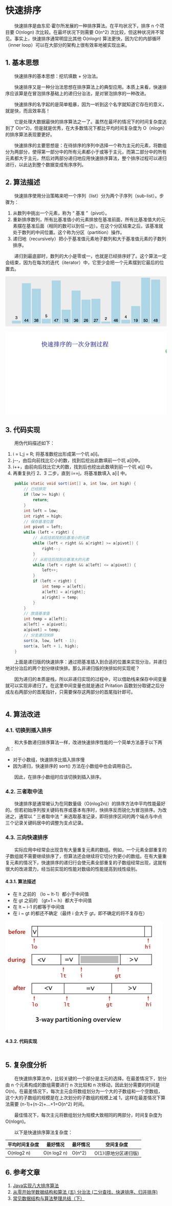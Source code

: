 #  快速排序

　　快速排序是由东尼·霍尔所发展的一种排序算法。在平均状况下，排序 n 个项目要 O(nlogn) 次比较。在最坏状况下则需要 O(n^2) 次比较，但这种状况并不常见。事实上，快速排序通常明显比其他 O(nlogn) 算法更快，因为它的内部循环（inner loop）可以在大部分的架构上很有效率地被实现出来。

## 1. 基本思想

　　快速排序的基本思想：挖坑填数 + 分治法。

　　快速排序又是一种分治法思想在排序算法上的典型应用。本质上来看，快速排序应该算是在冒泡排序基础上的递归分治法，是对冒泡排序的一种改进。

　　快速排序的名字起的是简单粗暴，因为一听到这个名字就知道它存在的意义，就是快，而且效率高！

　　它是处理大数据最快的排序算法之一了。虽然在最坏的情况下的时间复杂度达到了 O(n^2)，但是就是优秀，在大多数情况下都比平均时间复杂度为 O（nlogn）的排序算法表现要更好。

　　快速排序的主要思想是：在待排序的序列中选择一个称为主元的元素，将数组分为两部分，使得第一部分中的所有元素都小于或等于主元，而第二部分中的所有元素都大于主元，然后对两部分递归地应用快速排序算法，整个排序过程可以递归进行，以此达到整个数据变成有序序列。

## 2. 算法描述

　　快速排序使用分治策略来吧一个序列（list）分为两个子序列（sub-list）。步骤为：

1. 从数列中挑出一个元素，称为 “ 基准 ”（pivot）。
2. 重新排序数列，所有比基准值小的元素排放在基准前面，所有比基准值大的元素摆在基准后面（相同的数可以到任一边）。在这个分区结束之后，该基准就处于数列的中间位置。这个称为分区（partition）操作。
3. 递归地（recursively）把小于基准值元素地子数列和大于基准值元素的子数列排序。

　　递归到最底部时，数列的大小是零或一，也就是已经排序好了。这个算法一定会结束，因为在每次的迭代（iterator）中，它至少会把一个元素摆到它最后的位置去。

![](image/quick-sort.gif)

![](image/快排.gif)

## 3. 代码实现

　　用伪代码描述如下：

1. i = L;j = R; 将基准数挖出形成第一个坑 a[i]。
2. j--，由后向前找比它小的数，找到后挖出此数填前一个坑 a[i]中。
3. i++，由前向后找比它大的数，找到后也挖出此数填到前一个坑 a[j] 中。
4. 再重复执行 2、3 二步，直到 i==j，将基准数填入 a[i] 中。

```java
    public static void sort(int[] a, int low, int high) {
        // 已经排完
        if (low >= high) {
            return;
        }
        int left = low;
        int right = high;
        // 保存基准位置
        int pivot = left;
        while (left < right) {
            // 从后往前找到比基准小的元素
            while (left < right && a[right] >= a[pivot]) {
                right--;
            }
            // 从前往后找到比基准大的元素
            while (left < right && a[left] <= a[pivot]) {
                left++;
            }
            if (left < right) {
                int temp = a[left];
                a[left] = a[right];
                a[right] = temp;
            }
        }
        // 放值基准值
        int temp = a[left];
        a[left] = a[pivot];
        a[pivot] = temp;
        // 分支递归快排
        sort(a, low, left - 1);
        sort(a, left + 1, high);
    }
```

　　上面是递归版的快速排序：通过把基准插入到合适的位置来实现分治，并递归地对分治后的两个划分继续快排。那么非递归版的快排如何实现呢？

　　因为递归的本质是栈，所以非递归实现的过程中，可以借助栈来保存中间变量就可以实现非递归了。在这里中间变量也就是通过 Pritation 函数划分取键之后分成左右两部分的首尾指针，只需要保存这两部分的首尾指针即可。

```

```

## 4. 算法改进

### 4.1. 切换到插入排序

　　和大多数递归排序算法一样，改进快速排序性能的一个简单方法基于以下两点：

* 对于小数组，快速排序比插入排序慢
* 因为递归，快速排序的 sort() 方法在小数组中也会调用自己。

　　因此，在排序小数组时应该切换到插入排序。

### 4.2. 三者取中法

　　快速排序是通常被认为在同数量级（O(nlog2n)）的排序方法中平均性能最好的。但若初始序列按关键码有序或基本有序时，快排序反而锐化为冒泡排序。为改进之，通常以 “ 三者取中法 ” 来选取基准记录，即将排序区间的两个端点与中点三个记录关键码居中的调整为支点记录。

### 4.3. 三向快速排序

　　实际应用中经常会出现含有大量重复元素的数组。例如，一个元素全部重复的子数组就不需要继续排序了，但算法还会继续将它切分为更小的数组。在有大量重复元素的情况下，快速排序的递归行会使元素全部重复的子数组经常出现，这就有很大的改进潜力，经当前实现的性能对数级的性能提高到线性级别。

#### 4.3.1. 算法描述

* 在 lt 之前的 （lo ~ lt-1）都小于中间值
* 在 gt 之前的 （gt+1 ~ h）都大于中间值
* 在 lt ~ i-1 的都等于中间值
* 在 i ~ gt 的都还不确定（最终 i 会大于 gt，即不确定的将不复存在）

![](image/三向快速排序.png)

#### 4.3.2. 代码实现

```java


```

## 5. 复杂度分析

　　在快速排序算法中，比较关键的一个部分是主元的选择。在最差情况下，划分由 n 个元素构成的数组需要进行 n 次比较和 n 次移动，因此划分需要的时间是 O(n)。在最差情况下，每次主元会将数组划分为一个大的子数组和一个空数组，这个大的子数组的规模是在上次划分的子数组的规模上减 1，这样在最差情况下算法需要 (n-1)+(n-2)+...+1=O(n^2) 时间。

　　最佳情况下，每次主元将数组划分为规模大致相同的两部分，时间复杂度为 O(nlogn)。

　　以下是快速排序算法复杂度：

| 平均时间复杂度 | 最好情况    | 最坏情况 | 空间复杂度           |
| -------------- | ----------- | -------- | -------------------- |
| O(nlog2 n)     | O(n log2 n) | O(n^2)   | O(1)(原地分区递归版) |

## 6. 参考文章

1. [Java实现八大排序算法](https://www.cnblogs.com/morethink/p/8419151.html)
2. [从零开始学数据结构和算法 (五) 分治法 (二分查找、快速排序、归并排序)](https://juejin.im/post/5c945c245188252d863cc969)
3. [常见数据结构与算法整理总结（下）](https://www.jianshu.com/p/42f81846c0fb)

